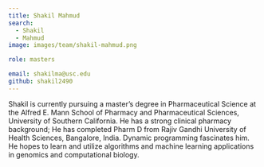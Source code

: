 ```yaml
---
title: Shakil Mahmud
search:
  - Shakil
  - Mahmud
image: images/team/shakil-mahmud.png

role: masters

email: shakilma@usc.edu
github: shakil2490
---
```


Shakil is currently pursuing a master’s degree in Pharmaceutical Science at the Alfred E. Mann School of Pharmacy and Pharmaceutical Sciences, University of Southern California. He has a strong clinical pharmacy background; He has completed Pharm D from Rajiv Gandhi University of Health Sciences, Bangalore, India. Dynamic programming fascinates him. He hopes to learn and utilize algorithms and machine learning applications in genomics and computational biology. 
